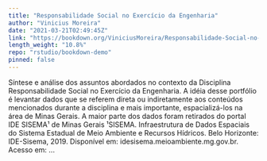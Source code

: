 ```yaml
---
title: "Responsabilidade Social no Exercício da Engenharia"
author: "Vinicius Moreira"
date: "2021-03-21T02:49:45Z"
link: "https://bookdown.org/ViniciusMoreira/Responsabilidade-Social-no-Exercicio-da-Engenharia/"
length_weight: "10.8%"
repo: "rstudio/bookdown-demo"
pinned: false
---
```


Síntese e análise dos assuntos abordados no contexto da Disciplina Responsabilidade Social no Exercício da Engenharia. A idéia desse portfólio é levantar dados que se referem direta ou indiretamente aos conteúdos mencionados durante a disciplina e mais importante, espacializá-los na área de Minas Gerais. A maior parte dos dados foram retirados do portal IDE SISEMA¹ de Minas Gerais ¹SISEMA. Infraestrutura de Dados Espaciais do Sistema Estadual de Meio Ambiente e Recursos Hídricos. Belo Horizonte: IDE-Sisema, 2019. Disponível em: idesisema.meioambiente.mg.gov.br. Acesso em: ...
